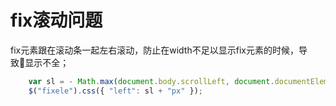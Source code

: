 
# fix滚动问题

fix元素跟在滚动条一起左右滚动，防止在width不足以显示fix元素的时候，导致显示不全；
``` javascript
    var sl = - Math.max(document.body.scrollLeft, document.documentElement.scrollLeft);
    $("fixele").css({ "left": sl + "px" });
```